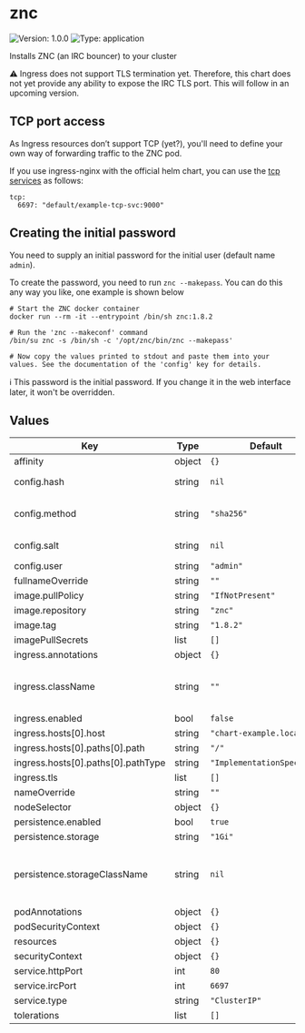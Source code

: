 # znc

![Version: 1.0.0](https://img.shields.io/badge/Version-1.0.0-informational?style=flat-square) ![Type: application](https://img.shields.io/badge/Type-application-informational?style=flat-square)

Installs ZNC (an IRC bouncer) to your cluster

:warning: Ingress does not support TLS termination yet. Therefore, this chart does not yet provide any ability to expose the IRC TLS port. This will follow in an upcoming version.

## TCP port access

As Ingress resources don’t support TCP (yet?), you'll need to define your own way of forwarding traffic to the ZNC pod.

If you use ingress-nginx with the official helm chart, you can use the [tcp services](https://github.com/kubernetes/ingress-nginx/blob/main/charts/ingress-nginx/values.yaml#L884-L888) as follows:

```
tcp:
  6697: "default/example-tcp-svc:9000"
```

## Creating the initial password

You need to supply an initial password for the initial user (default name `admin`).

To create the password, you need to run `znc --makepass`. You can do this any way you like, one example is shown below

```
# Start the ZNC docker container
docker run --rm -it --entrypoint /bin/sh znc:1.8.2

# Run the 'znc --makeconf' command
/bin/su znc -s /bin/sh -c '/opt/znc/bin/znc --makepass'

# Now copy the values printed to stdout and paste them into your values. See the documentation of the 'config' key for details.
```

:information_source: This password is the initial password. If you change it in the web interface later, it won't be overridden.

## Values

| Key | Type | Default | Description |
|-----|------|---------|-------------|
| affinity | object | `{}` |  |
| config.hash | string | `nil` | The hash for your initial password' |
| config.method | string | `"sha256"` | The method for your initial password' |
| config.salt | string | `nil` | The salt for your initial password' |
| config.user | string | `"admin"` |  |
| fullnameOverride | string | `""` |  |
| image.pullPolicy | string | `"IfNotPresent"` |  |
| image.repository | string | `"znc"` |  |
| image.tag | string | `"1.8.2"` |  |
| imagePullSecrets | list | `[]` |  |
| ingress.annotations | object | `{}` |  |
| ingress.className | string | `""` | The ingressClassName for this Ingress resource |
| ingress.enabled | bool | `false` |  |
| ingress.hosts[0].host | string | `"chart-example.local"` |  |
| ingress.hosts[0].paths[0].path | string | `"/"` |  |
| ingress.hosts[0].paths[0].pathType | string | `"ImplementationSpecific"` |  |
| ingress.tls | list | `[]` |  |
| nameOverride | string | `""` |  |
| nodeSelector | object | `{}` |  |
| persistence.enabled | bool | `true` |  |
| persistence.storage | string | `"1Gi"` |  |
| persistence.storageClassName | string | `nil` | Set a storageClassName, otherwise the default class is used. |
| podAnnotations | object | `{}` |  |
| podSecurityContext | object | `{}` |  |
| resources | object | `{}` |  |
| securityContext | object | `{}` |  |
| service.httpPort | int | `80` |  |
| service.ircPort | int | `6697` |  |
| service.type | string | `"ClusterIP"` |  |
| tolerations | list | `[]` |  |
